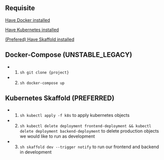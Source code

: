 ## Requisite

[Have Docker installed](https://www.docker.com)

[Have Kubernetes installed](https://kubernetes.io)

[(Prefered) Have Skaffold installed](https://github.com/GoogleContainerTools/skaffold)


## Docker-Compose (UNSTABLE_LEGACY)

- 1. `sh git clone {project}`
- 2. `sh docker-compose up`

## Kubernetes Skaffold (PREFERRED)

- 1. `sh kubectl apply -f k8s` to apply kubernetes objects
- 2. `sh kubectl delete deployment frontend-deployment && kubectl delete deployment backend-deployment` to delete production objects we would like to run as development
- 3. `sh skaffold dev --trigger notify` to run our frontend and backend in development
